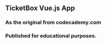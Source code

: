 ## TicketBox Vue.js App
### As the original from codecademy.com
### Published for educational purposes.
